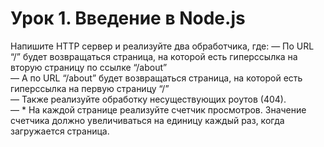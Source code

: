 # Урок 1. Введение в Node.js
Напишите HTTP сервер и реализуйте два обработчика, где:
  — По URL “/” будет возвращаться страница, на которой есть гиперссылка на вторую страницу по ссылке “/about”  
  — А по URL “/about” будет возвращаться страница, на которой есть гиперссылка на первую страницу “/”  
  — Также реализуйте обработку несуществующих роутов (404).  
  — * На каждой странице реализуйте счетчик просмотров. Значение счетчика должно увеличиваться на единицу каждый раз, когда загружается страница.
  
